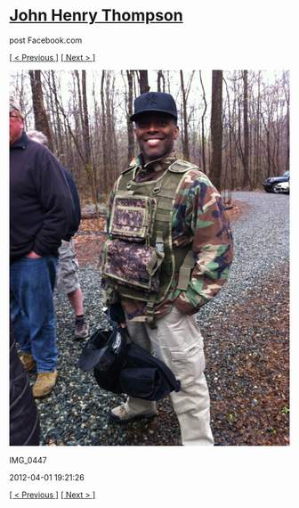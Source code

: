 # [John Henry Thompson](../README.md)
post Facebook.com

[[ < Previous ]](2012-04-01-17.md) [[ Next > ]](2012-02-04-1.md)

[![](../media/2012-04-01/Paintball-14th-B-day-IMG_0447.jpg)](../README.md)

IMG_0447

2012-04-01 19:21:26

[[ < Previous ]](2012-04-01-17.md) [[ Next > ]](2012-02-04-1.md)